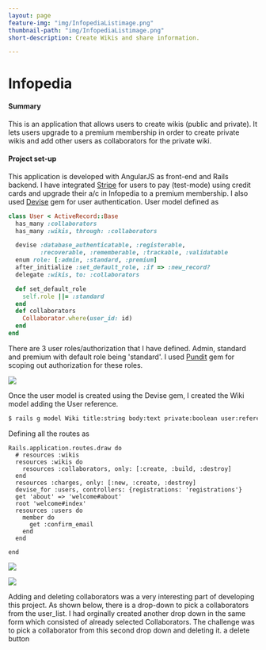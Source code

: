 ```yaml
---
layout: page
feature-img: "img/InfopediaListimage.png"
thumbnail-path: "img/InfopediaListimage.png"
short-description: Create Wikis and share information.

---
```

# Infopedia

#### Summary

This is an application that allows users to create wikis (public and private). It lets users upgrade to a premium membership in order to create private wikis and add other users as collaborators for the private wiki.

#### Project set-up
This application is developed with AngularJS as front-end and Rails backend. I have integrated [Stripe](https://stripe.com/) for users to pay (test-mode) using credit cards and upgrade their a/c in Infopedia to a premium membership.
I also used [Devise](https://github.com/plataformatec/devise) gem for user authentication. User model defined as
```ruby
class User < ActiveRecord::Base
  has_many :collaborators
  has_many :wikis, through: :collaborators

  devise :database_authenticatable, :registerable,
         :recoverable, :rememberable, :trackable, :validatable
  enum role: [:admin, :standard, :premium]
  after_initialize :set_default_role, :if => :new_record?
  delegate :wikis, to: :collaborators

  def set_default_role
    self.role ||= :standard
  end
  def collaborators
    Collaborator.where(user_id: id)
  end
end
```
There are 3 user roles/authorization that I have defined. Admin, standard and premium with default role being 'standard'.
I used [Pundit](https://github.com/elabs/pundit) gem for scoping out authorization for these roles.

![](/img/InfopediaWelcome.png)

Once the user model is created using the Devise gem, I created the Wiki model adding the User reference.
```bash
$ rails g model Wiki title:string body:text private:boolean user:references:index
```
Defining all the routes as
```
Rails.application.routes.draw do
  # resources :wikis
  resources :wikis do
    resources :collaborators, only: [:create, :build, :destroy]
  end
  resources :charges, only: [:new, :create, :destroy]
  devise_for :users, controllers: {registrations: 'registrations'}
  get 'about' => 'welcome#about'
  root 'welcome#index'
  resources :users do
    member do
      get :confirm_email
    end
  end

end
```
![](/img/InfopediaListWikis.png)

![](/img/InfopediaEditWiki.png)

Adding and deleting collaborators was a very interesting part of developing this project. As shown below, there is a drop-down to pick a collaborators from the user_list. I had orginally created another drop down in the same form which consisted of already selected Collaborators. The challenge was to pick a collaborator from this second drop down and deleting it. a delete button
